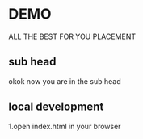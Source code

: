 # DEMO
ALL THE BEST FOR YOU PLACEMENT 
## sub head 
okok
now you are in the sub head
## local development

1.open index.html in your browser

